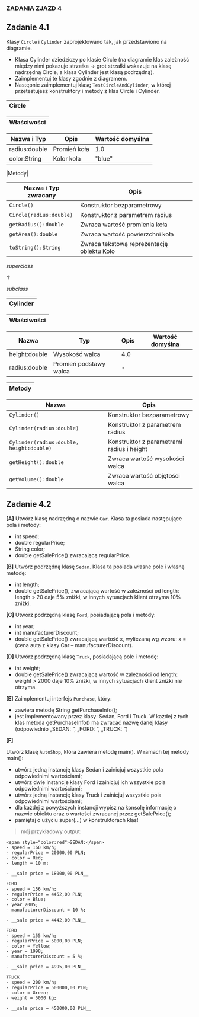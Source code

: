 ### ZADANIA ZJAZD 4

## Zadanie 4.1

Klasy `Circle` i `Cylinder` zaprojektowano tak, jak przedstawiono na diagramie.
- Klasa Cylinder dziedziczy po klasie Circle (na diagramie klas zależność między nimi pokazuje strzałka -> grot strzałki wskazuje na klasę nadrzędną Circle, a klasa Cylinder jest klasą podrzędną).
- Zaimplementuj te klasy zgodnie z diagramem.
- Następnie zaimplementuj klasę `TestCircleAndCylinder`, w której przetestujesz konstruktory i metody z klas Circle i Cylinder.

|**Circle**|
|------|

|Właściwości|
|--------------|

| Nazwa i Typ     | Opis                         | Wartość domyślna |
| --------------- | -----------------------------| ---------------- |
| radius:double  | Promień koła                 | 1.0              |
| color:String   | Kolor koła                   | "blue"           |

|Metody|

| Nazwa i Typ zwracany     | Opis							|
| -------------------------| -------------------------------------------|
| `Circle()`               | Konstruktor bezparametrowy                 |
| `Circle(radius:double)`  | Konstruktor z parametrem radius            |
| `getRadius():double`     | Zwraca wartość promienia koła              |
| `getArea():double`       | Zwraca wartość powierzchni koła            |
| `toString():String`      | Zwraca tekstową reprezentację obiektu Koło |


*superclass*

&#x2191;

*subclass*


|**Cylinder**|
|-----------|

|Właściwości|
|--------------|

| Nazwa    | Typ     | Opis                   | Wartość domyślna |
| -------- | ------- | ----------------------| ---------------- |
| height:double  | Wysokość walca         | 4.0              |
| radius:double  | Promień podstawy walca | -                |

|Metody|
|------|

| Nazwa                               	| Opis                                	|
| ------------------------------------ 	| -----------------------------------------|
| `Cylinder()`      				| Konstruktor bezparametrowy         	 |
| `Cylinder(radius:double)`			| Konstruktor z parametrem radius     	|
| `Cylinder(radius:double, height:double)`| Konstruktor z parametrami radius i height|
| `getHeight():double`       			| Zwraca wartość wysokości walca      |
| `getVolume():double`      			| Zwraca wartość objętości walca      |


## Zadanie 4.2

**[A]**
 Utwórz klasę nadrzędną o nazwie `Car`. Klasa ta posiada następujące pola i metody:
- int speed;
- double regularPrice;
- String color;
- double getSalePrice() zwracającą regularPrice.

**[B]**
 Utwórz podrzędną klasę `Sedan`. Klasa ta posiada własne pole i własną metodę:
- int length;
- double getSalePrice(), zwracającą wartość w zależności od length: length > 20 daje 5% zniżki, w innych sytuacjach klient otrzyma 10% zniżki.

**[C]**
 Utwórz podrzędną klasę `Ford`, posiadającą pola i metody:
- int year;
- int manufacturerDiscount;
- double getSalePrice() zwracającą wartość x, wyliczaną wg wzoru: x = (cena auta z klasy Car – manufacturerDiscount).

**[D]**
 Utwórz podrzędną klasę `Truck`, posiadającą pole i metodę:
- int weight;
- double getSalePrice() zwracającą wartość w zależności od length: weight > 2000 daje 10% zniżki, w innych sytuacjach klient zniżki nie otrzyma.

**[E]**
Zaimplementuj interfejs `Purchase`, który:
- zawiera metodę String getPurchaseInfo();
- jest implementowany przez klasy: Sedan, Ford i Truck. W każdej z tych klas metoda getPurchaseInfo() ma zwracać nazwę danej klasy (odpowiednio „SEDAN: ”, „FORD: ”,
„TRUCK: ”)

**[F]**

Utwórz klasę `AutoShop`, która zawiera metodę main(). W ramach tej metody main():
- utwórz jedną instancję klasy Sedan i zainicjuj wszystkie pola odpowiednimi wartościami;
- utwórz dwie instancje klasy Ford i zainicjuj ich wszystkie pola odpowiednimi wartościami;
- utwórz jedną instancję klasy Truck i zainicjuj wszystkie pola odpowiednimi wartościami;
- dla każdej z powyższych instancji wypisz na konsolę informację o nazwie obiektu oraz o wartości zwracanej przez getSalePrice();
- pamiętaj o użyciu super(...) w konstruktorach klas!


> mój przykładowy output:

```
<span style="color:red">SEDAN:</span>
- speed = 160 km/h;
- regularPrice = 20000,00 PLN;
- color = Red;
- length = 10 m;

- __sale price = 18000,00 PLN__
```

```
FORD
- speed = 156 km/h;
- regularPrice = 4452,00 PLN;
- color = Blue;
- year 2005;
- manufacturerDiscount = 10 %;

- __sale price = 4442,00 PLN__
```

```
FORD
- speed = 155 km/h;
- regularPrice = 5000,00 PLN;
- color = Yellow;
- year = 1998;
- manufacturerDiscount = 5 %;

- __sale price = 4995,00 PLN__
```

```
TRUCK
- speed = 200 km/h;
- regularPrice = 500000,00 PLN;
- color = Green;
- weight = 5000 kg;

- __sale price = 450000,00 PLN__
```
